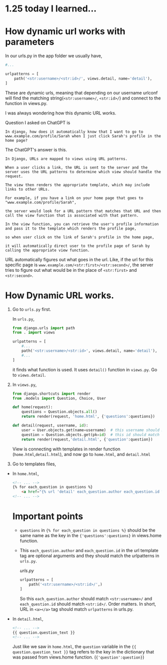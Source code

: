 # 1.25 today I learned...

# How dynamic url works with parameters

In our urls.py in the app folder we usually have,

```py
#...

urlpatterns = [
    path('<str:username>/<str:id>/', views.detail, name='detail'),
]
```

These are dynamic urls, meaning that depending on our username urlconf will find the matching string(`<str:username>/`, `<str:id>/`) and connect to the function in views.py.

I was always wondering how this dynamic URL works.

Question I asked on ChatGPT is

`In django, how does it automatically know that I want to go to www.example.com/profile/Sarah when I just click Sarah's profile in the home page? `

The ChatGPT's answer is this.

```
In Django, URLs are mapped to views using URL patterns. 

When a user clicks a link, the URL is sent to the server and the server uses the URL patterns to determine which view should handle the request. 

The view then renders the appropriate template, which may include links to other URLs. 

For example, if you have a link on your home page that goes to "www.example.com/profile/Sarah", 

the server would look for a URL pattern that matches that URL and then call the view function that is associated with that pattern. 

In the view function, you can retrieve the user's profile information and pass it to the template which renders the profile page, 

so when user click on the link of Sarah's profile in the home page, 

it will automatically direct user to the profile page of Sarah by calling the appropriate view function.
```

URL automatically figures out what goes in the url. Like, if the url for this specific page is `www.example.com/<str:first>/<str:second>/`, the server tries to figure out what would be in the place of `<str:first>` and `<str:second>`.

# How Dynamic URL works.

1. Go to `urls.py` first.

    In `urls.py`,
    
    ```py
    from django.urls import path
    from . import views
    
    urlpatterns = [
        #...
        path('<str:username>/<str:id>', views.detail, name='detail'),
        #...
    ]
    ```
    
    it finds what function is used. It uses `detail()` function in `views.py`. Go to `views.detail`.

2.  In `views.py`,

    ```py
    from django.shortcuts import render
    from .models import Question, Choice, User
    
    def home(request):
        questions = Question.objects.all()
        return render(request, 'home.html', {'questions':questions})

    def detail(request, username, id):
        user = User.objects.get(name=username)  # this username should match the name of parameters in detail function
        question = Question.objects.get(pk=id)  # this id should match the name of parameters in detail function
        return render(request,'detail.html', {'question':question})
    ```

    View is connecting with templates in render function (`home.html`,`detail.html`), and now go to `home.html`, and `detail.html`

3.  Go to templates files,

- In `home.html`,

    ```html
    <!-- ... -->
    {% for each_question in questions %}
        <a href="{% url 'detail' each_question.author each_question.id %}">{{ each_question.question_text }}</a>
    <!-- ... -->
    ```

    # Important points

    - `questions` in `{% for each_question in questions %}` should be the same name as the key in the `{'questions':questions}` in views.home function.
    
    - This `each_question.author` and `each_question.id` in the url template tag are optional arguments and they should match the urlpatterns in `urls.py`. 
    
        <em>urls.py</em>

        ```py
        urlpatterns = [
            path('<str:username>/<str:id>/',)
        ]
        ```
        
      So this `each_question.author` should match `<str:username>/` and `each_question.id` should match `<str:id>/`. Order matters. In short, URL in `<a></a>` tag should match `urlpatterns` in urls.py. 



- In `detail.html`,

    ```html
    <!-- ... -->
    {{ question.question_text }}
    <!-- ... -->
    ```

    Just like we saw in `home.html`, the `question` variable in the `{{ question.question_text }}` tag refers to the key in the dictionary that was passed from views.home function. (`{'question':question}`)